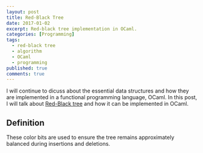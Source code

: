 ```yaml
---
layout: post
title: Red-Black Tree
date: 2017-01-02
excerpt: Red-black tree implementation in OCaml.
categories: [Programming]
tags:
  - red-black tree
  - algorithm
  - OCaml
  - programming
published: true
comments: true
---
```


I will continue to dicuss about the essential data structures and how they are implemented in a functional programming language, OCaml. In this post, I will talk about [Red-Black tree][1] and how it can be implemented in OCaml.

## Definition

These color bits are used to ensure the tree remains approximately balanced during insertions and deletions. 

[1]: https://en.wikipedia.org/wiki/Red–black_tree